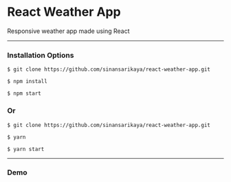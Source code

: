 # React Weather App

<!-- ![GitHub last commit](https://img.shields.io/github/last-commit/sinansarikaya/react-weather-app?style=flat-square) -->

Responsive weather app made using React

<hr />

### Installation Options

```
$ git clone https://github.com/sinansarikaya/react-weather-app.git
```

```
$ npm install
```

```
$ npm start
```

### Or

```
$ git clone https://github.com/sinansarikaya/react-weather-app.git
```

```
$ yarn
```

```
$ yarn start
```

<hr />

### Demo

<!-- #### [View Demo](https://sinan-react-weather-app.netlify.app/)

![Demo](./src/assets/desktop-design.gif)
![Mobile Demo](./src/assets/mobile-design.gif) -->

